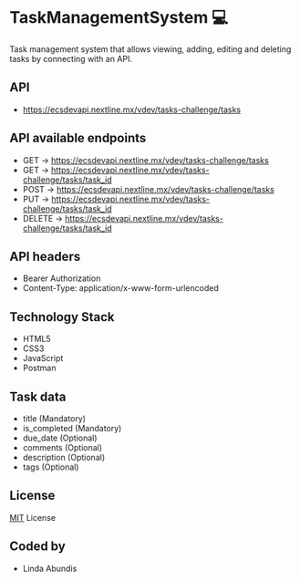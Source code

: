 # TaskManagementSystem 💻
Task management system that allows viewing, adding, editing and deleting tasks by connecting with an API.

## API
* https://ecsdevapi.nextline.mx/vdev/tasks-challenge/tasks

## API available endpoints
* GET -> https://ecsdevapi.nextline.mx/vdev/tasks-challenge/tasks
* GET -> https://ecsdevapi.nextline.mx/vdev/tasks-challenge/tasks/task_id
* POST -> https://ecsdevapi.nextline.mx/vdev/tasks-challenge/tasks
* PUT -> https://ecsdevapi.nextline.mx/vdev/tasks-challenge/tasks/task_id
* DELETE -> https://ecsdevapi.nextline.mx/vdev/tasks-challenge/tasks/task_id


## API headers
* Bearer Authorization
* Content-Type: application/x-www-form-urlencoded


## Technology Stack
* HTML5
* CSS3
* JavaScript
* Postman

## Task data
* title (Mandatory)
* is_completed (Mandatory)
* due_date (Optional)
* comments (Optional)
* description (Optional)
* tags (Optional)


## License
[MIT](https://github.com/git/git-scm.com/blob/main/MIT-LICENSE.txt) License


## Coded by
* Linda Abundis
